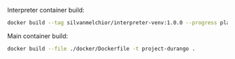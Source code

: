 Interpreter container build:
```bash
docker build --tag silvanmelchior/interpreter-venv:1.0.0 --progress plain --file docker/Dockerfile_env_full .
```
Main container build:
```bash
docker build --file ./docker/Dockerfile -t project-durango .
```

